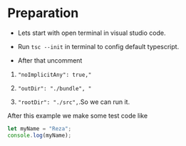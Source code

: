 # Preparation

* Lets start with open terminal in visual studio code.

* Run ```tsc --init``` in terminal to config default typescript.


*  After that uncomment 

1. ```"noImplicitAny": true,"``` 

2. ```"outDir": "./bundle", "``` 

3. ```"rootDir": "./src",```.So we can run it.


After this example we make some test code like

```javascript
let myName = "Reza";
console.log(myName);

```
